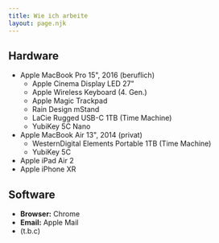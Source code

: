 ```yaml
---
title: Wie ich arbeite
layout: page.njk
---
```


## Hardware

-   Apple MacBook Pro 15", 2016 (beruflich)
    -   Apple Cinema Display LED 27"
    -   Apple Wireless Keyboard (4. Gen.)
    -   Apple Magic Trackpad
    -   Rain Design mStand
    -   LaCie Rugged USB-C 1TB (Time Machine)
    -   YubiKey 5C Nano
-   Apple MacBook Air 13", 2014 (privat)
    -   WesternDigital Elements Portable 1TB (Time Machine)
    -   YubiKey 5C
-   Apple iPad Air 2
-   Apple iPhone XR

## Software

-   **Browser:** Chrome
-   **Email:** Apple Mail
-   (t.b.c)
